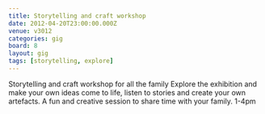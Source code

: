 ```yaml
---
title: Storytelling and craft workshop
date: 2012-04-20T23:00:00.000Z
venue: v3012
categories: gig
board: 8
layout: gig
tags: [storytelling, explore]
---
```

Storytelling and craft workshop for all the family Explore the exhibition and make your own ideas come to life, listen to stories and create your own artefacts. A fun and creative session to share time with your family.
1-4pm